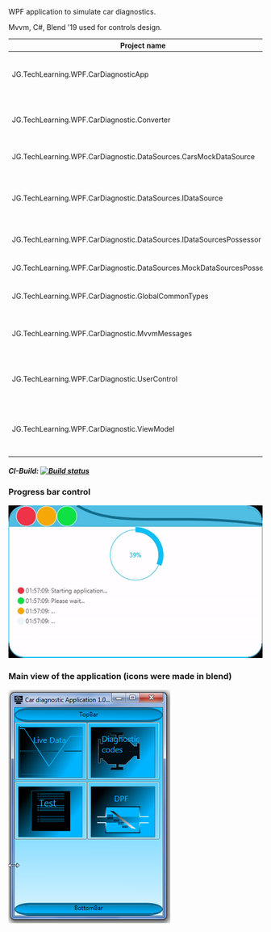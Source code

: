 WPF application to simulate car diagnostics.

Mvvm, C#, Blend '19 used for controls design.

| Project name                                                          | Description                                                                          | Type                                  |
|-----------------------------------------------------------------------|--------------------------------------------------------------------------------------|---------------------------------------|
| JG.TechLearning.WPF.CarDiagnosticApp                                  | Main app for car diagnostic.                                                         | WPF App targeting .NET Core 3.0       |
| JG.TechLearning.WPF.CarDiagnostic.Converter                           | IValueConverters implementations.                                                    | Class Library targeting .NET Core 3.0 |
| JG.TechLearning.WPF.CarDiagnostic.DataSources.CarsMockDataSource      | Data source (car) mock.                                                              | .NET Standard 2.0                     |
| JG.TechLearning.WPF.CarDiagnostic.DataSources.IDataSource             | Interfaces and necessary models that are required by  data source to be implemented. | .NET Standard 2.0                     |
| JG.TechLearning.WPF.CarDiagnostic.DataSources.IDataSourcesPossessor   | Interfaces for data sources holders.                                                 | .NET Standard 2.0                     |
| JG.TechLearning.WPF.CarDiagnostic.DataSources.MockDataSourcesPossesor | Mock of data sources holder.                                                         | .NET Standard 2.0                     |
| JG.TechLearning.WPF.CarDiagnostic.GlobalCommonTypes                   | Global types used across several projects.                                           | .NET Standard 2.0                     |
| JG.TechLearning.WPF.CarDiagnostic.MvvmMessages                        | Messages flying around the system  to which registration can be made.                | .NET Standard 2.0                     |
| JG.TechLearning.WPF.CarDiagnostic.UserControl                         | WPF xaml controls library (car-related).                                             | Class Library targeting .NET Core 3.0 |
| JG.TechLearning.WPF.CarDiagnostic.ViewModel                           | Viewmodels represents data that can  be shown in car diagnostic system.              | .NET Standard 2.0                     |
  ##### CI-Build: [![Build status](https://ci.appveyor.com/api/projects/status/lylpjrda9ji1v7hy?svg=true)](https://ci.appveyor.com/project/Jacob273/jg-techlearning-wpf-cardiagnosticapp)

  ### Progress bar control
  ![Progress bar control](./car_diagnostic_progresscontrol.gif)
  
  
   ### Main view of the application (icons were made in blend)
  ![app main screen](./app_main_screen.jpg)
